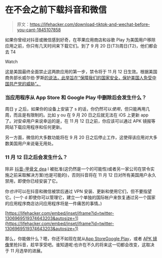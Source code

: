 # 在不会之前下载抖音和微信

> 原文：<https://lifehacker.com/download-tiktok-and-wechat-before-you-cant-1845107858>

如果你曾经对抖音或微信感到好奇，在苹果应用商店和谷歌 Play 为美国用户移除应用之前，你只有几天时间来下载它们。到了 9 月 20 日(T3)周日(T2)，他们都会去 T4

Watch

这是美国最终全面禁止这两款应用的第一步，禁令将于 11 月 12 日生效。根据美国商务部长威尔伯·罗斯[的说法，此举旨在“保障我们的国家安全，保护美国人免受中国共产党的威胁”。](https://www.engadget.com/tik-tok-and-we-chat-will-be-banned-from-us-app-stores-on-sunday-115345120.html)

### 当应用程序从 App Store 和 Google Play 中删除后会发生什么？

周日 y 之后，如果你的设备上安装了 s 的话，你仍然可以*使用*，但只能再用几周，而且是有限制的。比如 y ou 在 9 月 20 日之后就无法在 iOS 上更新 app 了。对安卓用户来说幸运的是，在 11 月 12 日之前，你应该可以通过 APK 镜报等网站下载应用程序和任何更新。

另一方面，微信的大多数功能将在 9 月 20 日之后停止工作，这使得该应用对大多数美国用户来说毫无用处。

### 11 月 12 日之后会发生什么？

除非 [抖音-甲骨文 dea](https://www.cnn.com/2020/09/17/tech/tiktok-oracle-deal/index.html) l 被批准(这仍然是一个的可能性)或者另一家公司在禁令实施之前采取解决方案(也是可能的)，否则抖音将在 11 月 12 日对所有美国用户永久禁用，即使你已经安装了它。

你*也许*可以在抖音和微信被禁后通过 VPN 安装、更新和使用它们，但不要指望它。(一个 d 即使你可以管理它，建立一个单独的国际帐户来恢复通过另一个国家的应用程序商店访问应用程序将是一件痛苦的事情。)

 [https://lifehacker.com/embed/inset/iframe?id=twitter-1306969519374643203&autosize=1](https://lifehacker.com/embed/inset/iframe?id=twitter-1306969519374643203&autosize=1) 

那么，你能做什么？嗯，你还不如现在就从[App Store](https://apps.apple.com/us/app/tiktok-trends-start-here/id835599320)[Google Play](https://play.google.com/store/apps/details?id=com.ss.android.ugc.trill&hl=en_US)，或者 [APK 镜像](https://www.apkmirror.com/apk/tiktok-inc/tik-tok-including-musical-ly)里抢抖音，趁早享受吧。谁知道呢:也许在不久的将来这一切都会改变，这取决于 11 月选举的进展。